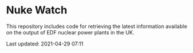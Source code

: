 # Nuke Watch

This repository includes code for retrieving the latest information available on the output of EDF nuclear power plants in the UK.

Last updated: 2021-04-29 07:11